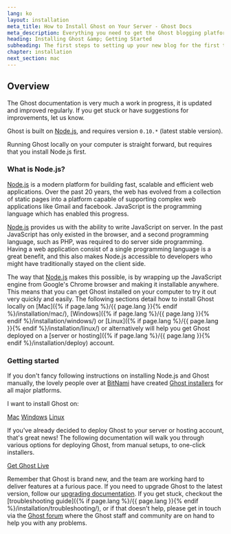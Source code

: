 ```yaml
---
lang: ko
layout: installation
meta_title: How to Install Ghost on Your Server - Ghost Docs
meta_description: Everything you need to get the Ghost blogging platform up and running on your local or remote environement.
heading: Installing Ghost &amp; Getting Started
subheading: The first steps to setting up your new blog for the first time.
chapter: installation
next_section: mac
---
```


## Overview <a id="overview"></a>

The Ghost documentation is very much a work in progress, it is updated and improved regularly. If you get stuck or have suggestions for improvements, let us know.

Ghost is built on [Node.js](http://nodejs.org), and requires version `0.10.*` (latest stable version).

Running Ghost locally on your computer is straight forward, but requires that you install Node.js first.

### What is Node.js?

[Node.js](http://nodejs.org) is a modern platform for building fast, scalable and efficient web applications.
    Over the past 20 years, the web has evolved from a collection of static pages into a platform capable of supporting complex web applications like Gmail and facebook.
    JavaScript is the programming language which has enabled this progress.

[Node.js](http://nodejs.org) provides us with the ability to write JavaScript on server. In the past JavaScript has only existed in the browser, and a second programming language, such as PHP, was required to do server side programming. Having a web application consist of a single programming language is a great benefit, and this also makes Node.js accessible to developers who might have traditionally stayed on the client side.

The way that [Node.js](http://nodejs.org) makes this possible, is by wrapping up the JavaScript engine from Google's Chrome browser and making it installable anywhere. This means that you can get Ghost installed on your computer to try it out very quickly and easily.
    The following sections detail how to install Ghost locally on [Mac]({% if page.lang %}/{{ page.lang }}{% endif %}/installation/mac/),  [Windows]({% if page.lang %}/{{ page.lang }}{% endif %}/installation/windows/) or [Linux]({% if page.lang %}/{{ page.lang }}{% endif %}/installation/linux/) or alternatively will help you get Ghost deployed on a [server or hosting]({% if page.lang %}/{{ page.lang }}{% endif %}/installation/deploy) account.

### Getting started

If you don't fancy following instructions on installing Node.js and Ghost manually, the lovely people over at [BitNami](http://bitnami.com/) have created [Ghost installers](http://bitnami.com/stack/ghost) for all major platforms.

I want to install Ghost on:

<div class="text-center install-ghost">
    <a href="{% if page.lang %}/{{ page.lang }}{% endif %}/installation/mac/" class="btn btn-success btn-large">Mac</a>
    <a href="{% if page.lang %}/{{ page.lang }}{% endif %}/installation/windows/" class="btn btn-success btn-large">Windows</a>
    <a href="{% if page.lang %}/{{ page.lang }}{% endif %}/installation/linux/" class="btn btn-success btn-large">Linux</a>
</div>

If you've already decided to deploy Ghost to your server or hosting account, that's great news! The following documentation will walk you through various options for deploying Ghost, from manual setups, to one-click installers.

<div class="text-center install-ghost">
    <a href="{% if page.lang %}/{{ page.lang }}{% endif %}/installation/deploy/" class="btn btn-success btn-large">Get Ghost Live</a>
</div>

Remember that Ghost is brand new, and the team are working hard to deliver features at a furious pace. If you need to upgrade Ghost to the latest version, follow our [upgrading documentation](/installation/upgrading/).
    If you get stuck, checkout the [troubleshooting guide]({% if page.lang %}/{{ page.lang }}{% endif %}/installation/troubleshooting/), or if that doesn't help, please get in touch via the [Ghost forum](http://ghost.org/forum) where the Ghost staff and community are on hand to help you with any problems.

